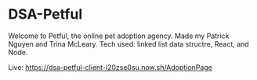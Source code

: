 # DSA-Petful

Welcome to Petful, the online pet adoption agency. 
Made my Patrick Nguyen and Trina McLeary.
Tech used: linked list data structre, React, and Node.

Live: https://dsa-petful-client-i20zse0su.now.sh/AdoptionPage


